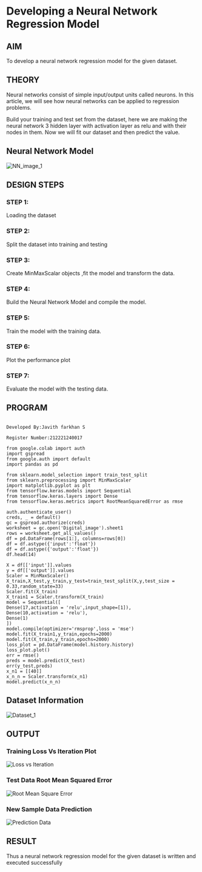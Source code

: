 # Developing a Neural Network Regression Model

## AIM

To develop a neural network regression model for the given dataset.

## THEORY

Neural networks consist of simple input/output units called neurons. In this article, we will see how neural networks can be applied to regression problems.

Build your training and test set from the dataset, here we are making the neural network 3 hidden layer with activation layer as relu and with their nodes in them. Now we will fit our dataset and then predict the value.

## Neural Network Model

![NN_image_1](https://user-images.githubusercontent.com/94296805/225384696-82866d8c-11d5-48df-9777-74181604ed81.png)


## DESIGN STEPS

### STEP 1:

Loading the dataset

### STEP 2:

Split the dataset into training and testing

### STEP 3:

Create MinMaxScalar objects ,fit the model and transform the data.

### STEP 4:

Build the Neural Network Model and compile the model.

### STEP 5:

Train the model with the training data.

### STEP 6:

Plot the performance plot

### STEP 7:

Evaluate the model with the testing data.

## PROGRAM

```

Developed By:Javith farkhan S

Register Number:212221240017

from google.colab import auth
import gspread
from google.auth import default
import pandas as pd

from sklearn.model_selection import train_test_split
from sklearn.preprocessing import MinMaxScaler
import matplotlib.pyplot as plt
from tensorflow.keras.models import Sequential 
from tensorflow.keras.layers import Dense
from tensorflow.keras.metrics import RootMeanSquaredError as rmse

auth.authenticate_user()
creds, _ = default()
gc = gspread.authorize(creds)
worksheet = gc.open('Digital_image').sheet1
rows = worksheet.get_all_values()
df = pd.DataFrame(rows[1:], columns=rows[0])
df = df.astype({'input':'float'})
df = df.astype({'output':'float'})
df.head(14)

X = df[['input']].values
y = df[['output']].values
Scaler = MinMaxScaler()
X_train,X_test,y_train,y_test=train_test_split(X,y,test_size = 0.33,random_state=33)
Scaler.fit(X_train)
X_train1 = Scaler.transform(X_train)
model = Sequential([
Dense(17,activation = 'relu',input_shape=[1]),
Dense(10,activation = 'relu'),
Dense(1)
])
model.compile(optimizer='rmsprop',loss = 'mse')
model.fit(X_train1,y_train,epochs=2000)
model.fit(X_train,y_train,epochs=2000)
loss_plot = pd.DataFrame(model.history.history)
loss_plot.plot()
err = rmse()
preds = model.predict(X_test)
err(y_test,preds)
x_n1 = [[40]]
x_n_n = Scaler.transform(x_n1)
model.predict(x_n_n)

```

## Dataset Information

![Dataset_1](https://user-images.githubusercontent.com/94296805/225378543-e72689c3-70ec-48c3-8e2d-30d3a766fe20.png)

## OUTPUT

### Training Loss Vs Iteration Plot

![Loss vs Iteration](https://user-images.githubusercontent.com/94296805/225378759-797a81ac-22be-4019-869f-88bfdd532a64.png)


### Test Data Root Mean Squared Error

![Root Mean Square Error](https://user-images.githubusercontent.com/94296805/225378848-69d6b40a-19cb-493f-95ee-b263805737bc.png)


### New Sample Data Prediction

![Prediction Data](https://user-images.githubusercontent.com/94296805/225378969-639c13b2-6d89-4bb3-811c-cc2fb30a5302.png)


## RESULT

Thus a neural network regression model for the given dataset is written and executed successfully
